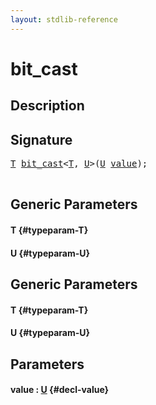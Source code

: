 ```yaml
---
layout: stdlib-reference
---
```


# bit\_cast

## Description





## Signature 

<pre>
<a href="/stdlib-reference/global-decls/bit_cast#typeparam-T" class="code_type">T</a> <a href="/stdlib-reference/global-decls/bit_cast">bit_cast</a>&lt;<a href="/stdlib-reference/global-decls/bit_cast#typeparam-T" class="code_type">T</a>, <a href="/stdlib-reference/global-decls/bit_cast#typeparam-U" class="code_type">U</a>&gt;(<a href="/stdlib-reference/global-decls/bit_cast#typeparam-U" class="code_type">U</a> <a href="/stdlib-reference/global-decls/bit_cast#decl-value" class="code_param">value</a>);

</pre>

## Generic Parameters

#### T {#typeparam-T}
#### U {#typeparam-U}

## Generic Parameters

#### T {#typeparam-T}
#### U {#typeparam-U}

## Parameters

#### value  : [U](/stdlib-reference/global-decls/bit_cast#typeparam-U) {#decl-value}

